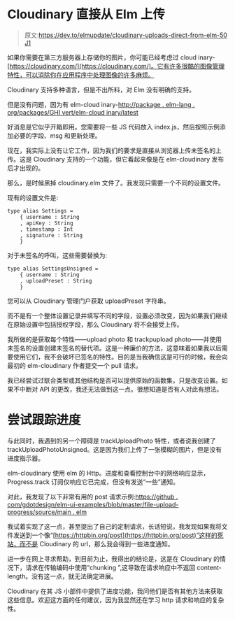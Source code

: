 # Cloudinary 直接从 Elm 上传

> 原文:[https://dev.to/elmupdate/cloudinary-uploads-direct-from-elm-50 J1](https://dev.to/elmupdate/cloudinary-uploads-direct-from-elm--50j1)

如果你需要在第三方服务器上存储你的图片，你可能已经考虑过 cloud inary-[https://cloudinary.com/](https://cloudinary.com/)。它有许多很酷的图像管理特性，可以消除你在应用程序中处理图像的许多麻烦。

Cloudinary 支持多种语言，但是不出所料，对 Elm 没有明确的支持。

但是没有问题，因为有 elm-cloud inary-[http://package . elm-lang . org/packages/GHI vert/elm-cloud inary/latest](http://package.elm-lang.org/packages/ghivert/elm-cloudinary/latest)

好消息是它似乎开箱即用。您需要将一些 JS 代码放入 index.js，然后按照示例添加必要的字段、msg 和更新处理。

现在，我实际上没有让它工作，因为我们的要求是直接从浏览器上传未签名的上传。这是 Cloudinary 支持的一个功能，但它看起来像是在 elm-cloudinary 发布后才出现的。

那么，是时候黑掉 cloudinary.elm 文件了。我发现只需要一个不同的设置文件。

现有的设置文件是:

```
type alias Settings =
    { username : String
    , apiKey : String
    , timestamp : Int
    , signature : String
    } 
```

对于未签名的呼叫，这些需要替换为:

```
type alias SettingsUnsigned =
    { username : String
    , uploadPreset : String
    } 
```

您可以从 Cloudinary 管理门户获取 uploadPreset 字符串。

而不是有一个整体设置记录并填写不同的字段，设置必须改变，因为如果我们继续在原始设置中包括授权字段，那么 Cloudinary 将不会接受上传。

我所做的是获取每个特性——upload photo 和 trackpupload photo——并使用未签名的设置创建未签名的替代项。这是一种廉价的方法，这意味着如果我以后需要使用它们，我不会破坏已签名的特性。目的是当我确信这是可行的时候，我会向最初的 elm-cloudinary 作者提交一个 pull 请求。

我已经尝试过联合类型或其他结构是否可以提供原始的函数集，只是改变设置。如果不中断对 API 的更改，我还无法做到这一点。很想知道是否有人对此有想法。

# [](#attempt-to-track-progress)尝试跟踪进度

与此同时，我遇到的另一个障碍是 trackUploadPhoto 特性，或者说我创建了 trackUploadPhotoUnsigned。这是因为我们上传了一张模糊的图片，但是没有进度指示器。

elm-cloudinary 使用 elm 的 Http。进度和查看控制台中的网络响应显示，Progress.track 订阅仅响应它已完成，但没有发送“一些”通知。

对此，我发现了以下非常有用的 post 请求示例:[https://github . com/gdotdesign/elm-ui-examples/blob/master/file-upload-progress/source/main . elm](https://github.com/gdotdesign/elm-ui-examples/blob/master/file-upload-progress/source/Main.elm)

我试着实现了这一点，甚至提出了自己的定制请求，长话短说，我发现如果我将文件发送到一个像“[https://httpbin.org/post](https://httpbin.org/post)”这样的死站，而不是 Cloudinary 的 url，那么我会得到一些进度通知。

进一步在网上寻求帮助，到目前为止，我得出的结论是，这是在 Cloudinary 的情况下，请求在传输编码中使用“chunking ”,这导致在请求响应中不返回 content-length。没有这一点，就无法确定进展。

Cloudinary 在其 JS 小部件中提供了进度功能，我问他们是否有其他方法来获取这些信息。欢迎这方面的任何建议，因为我显然还在学习 http 请求和响应的复杂性。